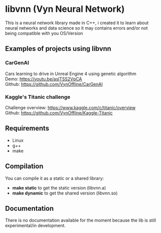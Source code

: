 # libvnn (Vyn Neural Network)

This is a neural network library made in C++, i created it to learn about neural networks and data science so it may contains errors and/or not being compatible with you OS/Version

## Examples of projects using libvnn

### CarGenAI
Cars learning to drive in Unreal Engine 4 using genetic algorithm  
Demo: https://youtu.be/aslTSS2VpCA  
Github: https://github.com/VynOffline/CarGenAI

### Kaggle's Titanic challenge
Challenge overview: https://www.kaggle.com/c/titanic/overview  
Github: https://github.com/VynOffline/Kaggle-Titanic

## Requirements

- Linux
- g++
- make

## Compilation

You can compile it as a static or a shared library:
- **make static** to get the static version (libvnn.a)
- **make dynamic** to get the shared version (libvnn.so)

## Documentation

There is no documentation available for the moment because the lib is still experimental/in development.
